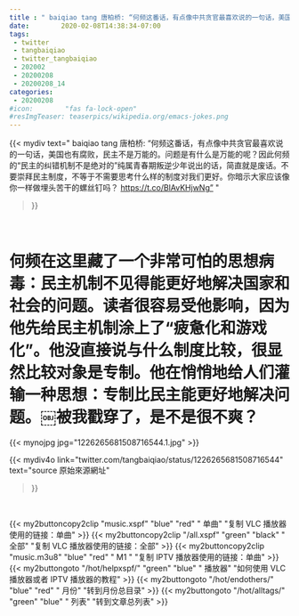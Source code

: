 ```yaml
---
title : " baiqiao tang 唐柏桥: “何频这番话，有点像中共贪官最喜欢说的一句话，美国也有腐败，民主不是万能的。问题是有什么是万能的呢？因此何频的“民主的纠错机制不是绝对的”纯属青春期叛逆少年说出的话，简直就是废话。不要崇拜民主制度，不等于不需要思考什么样的制度对我们更好。你暗示大家应该像你一样做埋头苦干的螺丝钉吗？ https://t.co/BlAvKHjwNg”  "
date:        2020-02-08T14:38:34-07:00
tags:
 - twitter
 - tangbaiqiao
 - twitter_tangbaiqiao
 - 202002
 - 20200208
 - 20200208_14
categories:
 - 20200208
#icon:        "fas fa-lock-open"
#resImgTeaser: teaserpics/wikipedia.org/emacs-jokes.png
---
```


{{< mydiv text=" baiqiao tang 唐柏桥: “何频这番话，有点像中共贪官最喜欢说的一句话，美国也有腐败，民主不是万能的。问题是有什么是万能的呢？因此何频的“民主的纠错机制不是绝对的”纯属青春期叛逆少年说出的话，简直就是废话。不要崇拜民主制度，不等于不需要思考什么样的制度对我们更好。你暗示大家应该像你一样做埋头苦干的螺丝钉吗？ https://t.co/BlAvKHjwNg”  "
>}}
<br>

# 何频在这里藏了一个非常可怕的思想病毒：民主机制不见得能更好地解决国家和社会的问题。读者很容易受他影响，因为他先给民主机制涂上了“疲惫化和游戏化”。他没直接说与什么制度比较，很显然比较对象是专制。他在悄悄地给人们灌输一种思想：专制比民主能更好地解决问题。￼被我戳穿了，是不是很不爽？

 {{< mynojpg jpg="1226265681508716544.1.jpg" >}}<br> 



{{< mydiv4o link="twitter.com/tangbaiqiao/status/1226265681508716544"
text="source 原始來源網址"
>}}


<br>





{{< my2buttoncopy2clip "music.xspf"        "blue"   "red"    " 单曲"  "复制 VLC 播放器使用的链接：单曲" >}} {{< my2buttoncopy2clip "/all.xspf"         "green"  "black"  " 全部"  "复制 VLC 播放器使用的链接：全部" >}} {{< my2buttoncopy2clip "music.m3u8"        "blue"   "red"    " M1 "    "复制 IPTV 播放器使用的链接：单曲" >}} {{< my2buttongoto      "/hot/helpxspf/"    "green"  "blue"   " 播放器" "如何使用 VLC 播放器或者 IPTV 播放器的教程" >}} {{< my2buttongoto      "/hot/endothers/"   "blue"   "red"    " 月份"   "转到月份总目录" >}} {{< my2buttongoto      "/hot/alltags/"     "green"  "blue"   " 列表"   "转到文章总列表" >}} 
